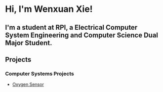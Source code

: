 # Hi, I'm Wenxuan Xie!
## I'm a student at RPI, a Electrical Computer System Engineering and Computer Science Dual Major Student.

## Projects

### Computer Systems Projects
  * [Oxygen Sensor](https://github.com/xayin212/Oxygen-Sensor.git)







<!---
xayin212/xayin212 is a ✨ special ✨ repository because its `README.md` (this file) appears on your GitHub profile.
You can click the Preview link to take a look at your changes.
--->
